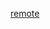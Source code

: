 [remote](https://raw.githubusercontent.com/DECODEproject/Zenroom/master/docs/website/docs/zencode.md)
